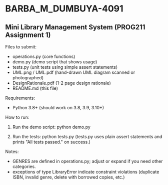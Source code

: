 # BARBA_M_DUMBUYA-4091

## Mini Library Management System (PROG211 Assignment 1)

Files to submit:
- operations.py          (core functions)
- demo.py                (demo script that shows usage)
- tests.py               (unit tests using simple assert statements)
- UML.png / UML.pdf      (hand-drawn UML diagram scanned or photographed)
- DesignRationale.pdf    (1-2 page design rationale)
- README.md              (this file)

Requirements:
- Python 3.8+ (should work on 3.8, 3.9, 3.10+)

How to run:
1. Run the demo script:
   python demo.py

2. Run the tests:
   python tests.py
   (tests.py uses plain assert statements and prints "All tests passed." on success.)

Notes:
- GENRES are defined in operations.py; adjust or expand if you need other categories.
- exceptions of type LibraryError indicate constraint violations (duplicate ISBN, invalid genre, delete with borrowed copies, etc.)
